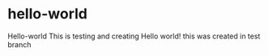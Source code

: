# hello-world
Hello-world
This is testing and creating Hello world!
this was created in test branch
